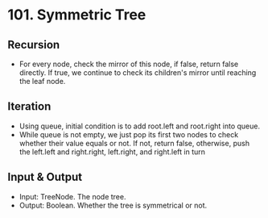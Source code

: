 #  101. Symmetric Tree
## Recursion
- For every node, check the mirror of this node, if false, return false directly. If true, we continue to check its children's mirror until reaching the leaf node.
## Iteration
- Using queue, initial condition is to add root.left and root.right into queue.
- While queue is not empty, we just pop its first two nodes to check whether their value equals or not. If not, return false, otherwise, push the left.left and right.right, left.right, and right.left in turn

## Input & Output
- Input: TreeNode. The node tree.
- Output: Boolean. Whether the tree is symmetrical or not. 